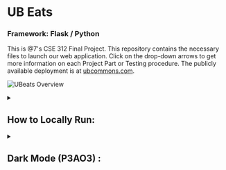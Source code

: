 # UB Eats
### Framework: Flask / Python
This is @7's CSE 312 Final Project. This repository contains the necessary files to launch our web application. Click on the drop-down arrows to get more information on each Project Part or Testing procedure. The publicly available deployment is at [ubcommons.com](https://ubcommons.com "Visit our website"). 

![UBeats Overview](static/video/docker.gif)

</details> <details> <summary> <h2> How to Locally Run: </h2></summary>

Clone the repository:

```bash
git clone git@github.com:h3rogam3r8/cse-312.git
cd cse-312
```

In the Terminal:

```bash
docker compose up --build --force-recreate
```
</details> <details> <summary> <h2> Dark Mode (P3AO3) : </h2></summary>

<h3> Description: </h3>

```bash
Dark mode is an additional theme that allows users to enjoy our website without added strain 
on their eyes, especially during low-light conditions.
```

<h3> Testing Procedure: </h3>

```bash
1. Run the general testing procedure in "How to Locally Run:" and navigate to localhost:8080.
2. Click on the Dark Mode button and verify your screen is now displaying a dark mode.
3. Click on the Light Mode button and verify your screen has gone back to light mode.
4. Click on another restaurant page and repeat steps 2 and 3.
5. Click on the Dark Mode button again.
6. Next, click on another restaurant page and ensure you are still displaying dark mode.
7. Login and Register an account.
8. Once logged in, repeat steps 1 through 5.
```
